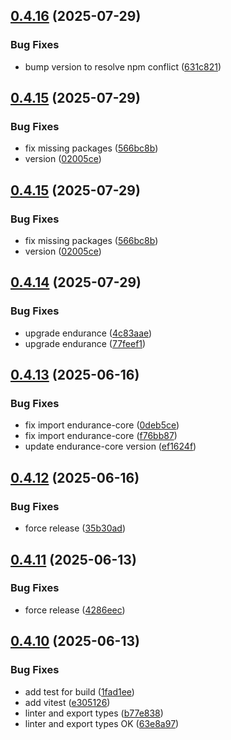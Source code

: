 ## [0.4.16](https://github.com/programisto-labs/edrm-user/compare/v0.4.15...v0.4.16) (2025-07-29)


### Bug Fixes

* bump version to resolve npm conflict ([631c821](https://github.com/programisto-labs/edrm-user/commit/631c82165e3793e27599fc65338a47791c7e50e3))

## [0.4.15](https://github.com/programisto-labs/edrm-user/compare/v0.4.14...v0.4.15) (2025-07-29)


### Bug Fixes

* fix missing packages ([566bc8b](https://github.com/programisto-labs/edrm-user/commit/566bc8bc6ff3909a57199ca5a2e66dda34d078db))
* version ([02005ce](https://github.com/programisto-labs/edrm-user/commit/02005ce1228d213c97732fb8df05b66a5d523508))

## [0.4.15](https://github.com/programisto-labs/edrm-user/compare/v0.4.14...v0.4.15) (2025-07-29)


### Bug Fixes

* fix missing packages ([566bc8b](https://github.com/programisto-labs/edrm-user/commit/566bc8bc6ff3909a57199ca5a2e66dda34d078db))
* version ([02005ce](https://github.com/programisto-labs/edrm-user/commit/02005ce1228d213c97732fb8df05b66a5d523508))

## [0.4.14](https://github.com/programisto-labs/edrm-user/compare/v0.4.13...v0.4.14) (2025-07-29)


### Bug Fixes

* upgrade endurance ([4c83aae](https://github.com/programisto-labs/edrm-user/commit/4c83aaef4db1dad3c495012dc457739ee908bd1f))
* upgrade endurance ([77feef1](https://github.com/programisto-labs/edrm-user/commit/77feef13cb00489636695cb5f666b49f98c25288))

## [0.4.13](https://github.com/programisto-labs/edrm-user/compare/v0.4.12...v0.4.13) (2025-06-16)


### Bug Fixes

* fix import endurance-core ([0deb5ce](https://github.com/programisto-labs/edrm-user/commit/0deb5ce7f0f22880706a3d317567f22b0aef38dd))
* fix import endurance-core ([f76bb87](https://github.com/programisto-labs/edrm-user/commit/f76bb871eba7b66838ae9f2fd9da625175b50a5a))
* update endurance-core version ([ef1624f](https://github.com/programisto-labs/edrm-user/commit/ef1624f3b5b50d609d81215fc8e9292aceb922e6))

## [0.4.12](https://github.com/programisto-labs/edrm-user/compare/v0.4.11...v0.4.12) (2025-06-16)


### Bug Fixes

* force release ([35b30ad](https://github.com/programisto-labs/edrm-user/commit/35b30adbb204baae891d7967cfde04558af1c966))

## [0.4.11](https://github.com/programisto-labs/edrm-user/compare/v0.4.10...v0.4.11) (2025-06-13)


### Bug Fixes

* force release ([4286eec](https://github.com/programisto-labs/edrm-user/commit/4286eecd48f921ee6b6c894029a1dc4da679cf99))

## [0.4.10](https://github.com/programisto-labs/edrm-user/compare/v0.4.9...v0.4.10) (2025-06-13)


### Bug Fixes

* add test for build ([1fad1ee](https://github.com/programisto-labs/edrm-user/commit/1fad1ee215d511d663020170b744471db7ddf84f))
* add vitest ([e305126](https://github.com/programisto-labs/edrm-user/commit/e305126bb76f74c27572f2bb1982cab8b1761810))
* linter and export types ([b77e838](https://github.com/programisto-labs/edrm-user/commit/b77e8381fa5bd44b0b6c393632797d013a44294c))
* linter and export types OK ([63e8a97](https://github.com/programisto-labs/edrm-user/commit/63e8a9758977e1b1d55221bde99d23fdd17653fc))
